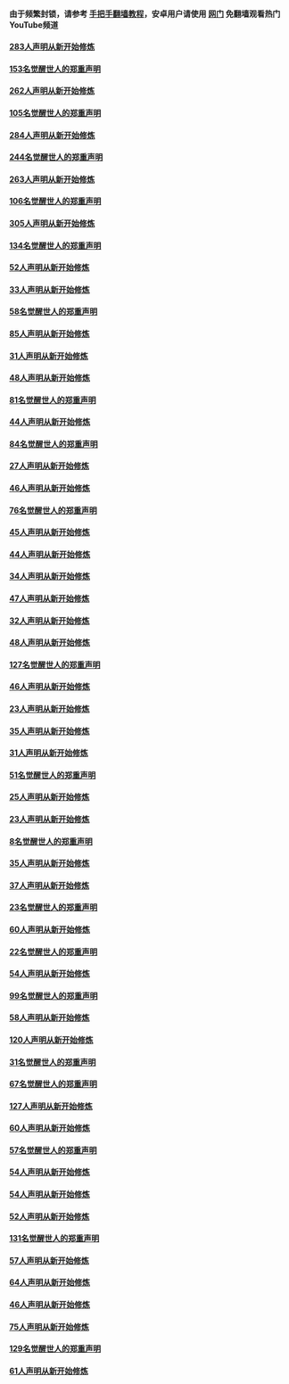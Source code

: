 #### 由于频繁封锁，请参考 [手把手翻墙教程](https://github.com/gfw-breaker/guides/wiki/)，安卓用户请使用 [网门](https://github.com/gfw-breaker/nogfw/blob/master/dl.md?t=04171901) 免翻墙观看热门YouTube频道 

#### [283人声明从新开始修炼](../pages/91/423296.md?t=04171901) 

#### [153名觉醒世人的郑重声明](../pages/91/423295.md?t=04171901) 

#### [262人声明从新开始修炼](../pages/91/423004.md?t=04171901) 

#### [105名觉醒世人的郑重声明](../pages/91/423003.md?t=04171901) 

#### [284人声明从新开始修炼](../pages/91/422707.md?t=04171901) 

#### [244名觉醒世人的郑重声明](../pages/91/422706.md?t=04171901) 

#### [263人声明从新开始修炼](../pages/91/422553.md?t=04171901) 

#### [106名觉醒世人的郑重声明](../pages/91/422552.md?t=04171901) 

#### [305人声明从新开始修炼](../pages/91/422153.md?t=04171901) 

#### [134名觉醒世人的郑重声明](../pages/91/422152.md?t=04171901) 

#### [52人声明从新开始修炼](../pages/91/421846.md?t=04171901) 

#### [33人声明从新开始修炼](../pages/91/421804.md?t=04171901) 

#### [58名觉醒世人的郑重声明](../pages/91/421845.md?t=04171901) 

#### [85人声明从新开始修炼](../pages/91/421769.md?t=04171901) 

#### [31人声明从新开始修炼](../pages/91/421763.md?t=04171901) 

#### [48人声明从新开始修炼](../pages/91/421605.md?t=04171901) 

#### [81名觉醒世人的郑重声明](../pages/91/421656.md?t=04171901) 

#### [44人声明从新开始修炼](../pages/91/421544.md?t=04171901) 

#### [84名觉醒世人的郑重声明](../pages/91/421543.md?t=04171901) 

#### [27人声明从新开始修炼](../pages/91/421465.md?t=04171901) 

#### [46人声明从新开始修炼](../pages/91/421454.md?t=04171901) 

#### [76名觉醒世人的郑重声明](../pages/91/421453.md?t=04171901) 

#### [45人声明从新开始修炼](../pages/91/421452.md?t=04171901) 

#### [44人声明从新开始修炼](../pages/91/421422.md?t=04171901) 

#### [34人声明从新开始修炼](../pages/91/421322.md?t=04171901) 

#### [47人声明从新开始修炼](../pages/91/421264.md?t=04171901) 

#### [32人声明从新开始修炼](../pages/91/421225.md?t=04171901) 

#### [48人声明从新开始修炼](../pages/91/421202.md?t=04171901) 

#### [127名觉醒世人的郑重声明](../pages/91/421224.md?t=04171901) 

#### [46人声明从新开始修炼](../pages/91/421203.md?t=04171901) 

#### [23人声明从新开始修炼](../pages/91/421138.md?t=04171901) 

#### [35人声明从新开始修炼](../pages/91/421122.md?t=04171901) 

#### [31人声明从新开始修炼](../pages/91/421081.md?t=04171901) 

#### [51名觉醒世人的郑重声明](../pages/91/421080.md?t=04171901) 

#### [25人声明从新开始修炼](../pages/91/421020.md?t=04171901) 

#### [23人声明从新开始修炼](../pages/91/420884.md?t=04171901) 

#### [8名觉醒世人的郑重声明](../pages/91/420883.md?t=04171901) 

#### [35人声明从新开始修炼](../pages/91/420809.md?t=04171901) 

#### [37人声明从新开始修炼](../pages/91/420766.md?t=04171901) 

#### [23名觉醒世人的郑重声明](../pages/91/420765.md?t=04171901) 

#### [60人声明从新开始修炼](../pages/91/420727.md?t=04171901) 

#### [22名觉醒世人的郑重声明](../pages/91/420726.md?t=04171901) 

#### [54人声明从新开始修炼](../pages/91/420529.md?t=04171901) 

#### [99名觉醒世人的郑重声明](../pages/91/420528.md?t=04171901) 

#### [58人声明从新开始修炼](../pages/91/420198.md?t=04171901) 

#### [120人声明从新开始修炼](../pages/91/420141.md?t=04171901) 

#### [31名觉醒世人的郑重声明](../pages/91/420197.md?t=04171901) 

#### [67名觉醒世人的郑重声明](../pages/91/420140.md?t=04171901) 

#### [127人声明从新开始修炼](../pages/91/420082.md?t=04171901) 

#### [60人声明从新开始修炼](../pages/91/420081.md?t=04171901) 

#### [57名觉醒世人的郑重声明](../pages/91/420080.md?t=04171901) 

#### [54人声明从新开始修炼](../pages/91/419533.md?t=04171901) 

#### [54人声明从新开始修炼](../pages/91/419532.md?t=04171901) 

#### [52人声明从新开始修炼](../pages/91/419531.md?t=04171901) 

#### [131名觉醒世人的郑重声明](../pages/91/419530.md?t=04171901) 

#### [57人声明从新开始修炼](../pages/91/419430.md?t=04171901) 

#### [64人声明从新开始修炼](../pages/91/419429.md?t=04171901) 

#### [46人声明从新开始修炼](../pages/91/419428.md?t=04171901) 

#### [75人声明从新开始修炼](../pages/91/419427.md?t=04171901) 

#### [129名觉醒世人的郑重声明](../pages/91/419426.md?t=04171901) 

#### [61人声明从新开始修炼](../pages/91/419198.md?t=04171901) 

